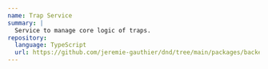 ```yaml
---
name: Trap Service
summary: |
  Service to manage core logic of traps.
repository:
  language: TypeScript
  url: https://github.com/jeremie-gauthier/dnd/tree/main/packages/backend/src/game/trap/services/trap
---
```


<NodeGraph />
